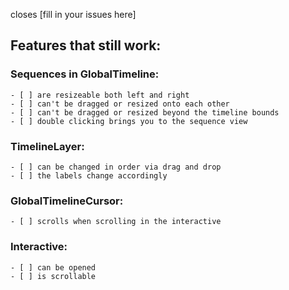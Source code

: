 closes [fill in your issues here]

## Features that still work:
### Sequences in GlobalTimeline:

	- [ ] are resizeable both left and right
	- [ ] can't be dragged or resized onto each other
	- [ ] can't be dragged or resized beyond the timeline bounds
	- [ ] double clicking brings you to the sequence view

### TimelineLayer:

	- [ ] can be changed in order via drag and drop
	- [ ] the labels change accordingly

### GlobalTimelineCursor:

	- [ ] scrolls when scrolling in the interactive

### Interactive:

	- [ ] can be opened
	- [ ] is scrollable
	
